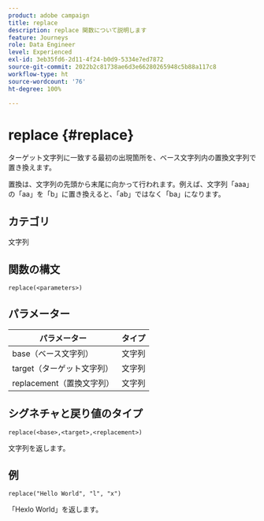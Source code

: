 ```yaml
---
product: adobe campaign
title: replace
description: replace 関数について説明します
feature: Journeys
role: Data Engineer
level: Experienced
exl-id: 3eb35fd6-2d11-4f24-b0d9-5334e7ed7872
source-git-commit: 2022b2c81738ae6d3e66280265948c5b88a117c8
workflow-type: ht
source-wordcount: '76'
ht-degree: 100%

---
```


# replace {#replace}

ターゲット文字列に一致する最初の出現箇所を、ベース文字列内の置換文字列で置き換えます。

置換は、文字列の先頭から末尾に向かって行われます。例えば、文字列「aaa」の「aa」を「b」に置き換えると、「ab」ではなく「ba」になります。

## カテゴリ

文字列

## 関数の構文

`replace(<parameters>)`

## パラメーター

| パラメーター | タイプ |
|-----------|--------------|
| base（ベース文字列） | 文字列 |
| target（ターゲット文字列） | 文字列 |
| replacement（置換文字列） | 文字列 |

## シグネチャと戻り値のタイプ

`replace(<base>,<target>,<replacement>)`

文字列を返します。

## 例

`replace("Hello World", "l", "x")`

「Hexlo World」を返します。
